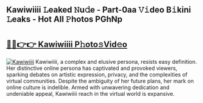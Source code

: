 ## Kawiwiiii 𝙻eaked 𝙽u𝚍e - Part-0aa 𝚅𝚒deo B𝚒kini 𝙻eaks - Hot All 𝙿hotos PGhNp

# <h2><a href="http://ld3gkl.urlbe.top/?page=Kawiwiiii">🔗🔗👉👉 Kawiwiiii P𝚑oto𝚜Vid𝚎o</a></h2>

[![Kawiwiiii](https://i.imgur.com/eBuTRDB.gif)](http://ld3gkl.urlbe.top/?page=Kawiwiiii)
Kawiwiiii, a complex and elusive persona, resists easy definition. Her distinctive online persona has captivated and provoked viewers, sparking debates on artistic expression, privacy, and the complexities of virtual communities. Despite the ambiguity of her future plans, her mark on online culture is indelible. Armed with unwavering dedication and undeniable appeal, Kawiwiiii reach in the virtual world is expansive.
